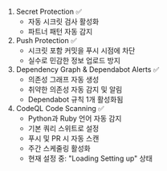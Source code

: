 1. Secret Protection ✅
   - 자동 시크릿 검사 활성화
   - 파트너 패턴 자동 감지
2. Push Protection ✅
   - 시크릿 포함 커밋을 푸시 시점에 차단
   - 실수로 민감한 정보 업로드 방지
3. Dependency Graph & Dependabot Alerts ✅
   - 의존성 그래프 자동 생성
   - 취약한 의존성 자동 감지 및 알림
   - Dependabot 규칙 1개 활성화됨
4. CodeQL Code Scanning ✅
   - Python과 Ruby 언어 자동 감지
   - 기본 쿼리 스위트로 설정
   - 푸시 및 PR 시 자동 스캔
   - 주간 스케줄링 활성화
   - 현재 설정 중: "Loading Setting up" 상태
